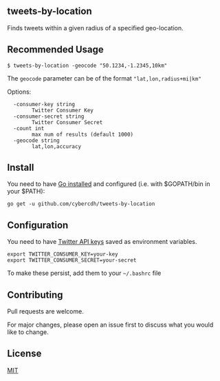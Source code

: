 ## tweets-by-location
Finds tweets within a given radius of a specified geo-location.

## Recommended Usage

`$ tweets-by-location -geocode "50.1234,-1.2345,10km"`

The `geocode` parameter can be of the format `"lat,lon,radius+mi|km"`

Options:
```
  -consumer-key string
    	Twitter Consumer Key
  -consumer-secret string
    	Twitter Consumer Secret
  -count int
    	max num of results (default 1000)
  -geocode string
    	lat,lon,accuracy
```

## Install

You need to have [Go installed](https://golang.org/doc/install) and configured (i.e. with $GOPATH/bin in your $PATH):

`go get -u github.com/cybercdh/tweets-by-location`

## Configuration

You need to have [Twitter API keys](https://developer.twitter.com/en/portal/dashboard) saved as environment variables.  

```
export TWITTER_CONSUMER_KEY=your-key
export TWITTER_CONSUMER_SECRET=your-secret
```

To make these persist, add them to your `~/.bashrc` file

## Contributing
Pull requests are welcome. 

For major changes, please open an issue first to discuss what you would like to change.

## License
[MIT](https://choosealicense.com/licenses/mit/)